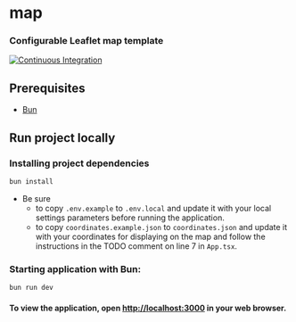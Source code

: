 map
=======

### Configurable Leaflet map template

[![Continuous Integration](https://github.com/jbence1994/map/actions/workflows/build.yaml/badge.svg)](https://github.com/jbence1994/map/actions/workflows/build.yaml)

Prerequisites
-------------

- [Bun](https://bun.com/get)

Run project locally
-------------------

### Installing project dependencies

```bash
bun install
```

- Be sure
    - to copy `.env.example` to `.env.local` and update it with your local settings parameters before running the
      application.
    - to copy `coordinates.example.json` to `coordinates.json` and update it with your coordinates for displaying on the
      map and follow the instructions in the TODO comment on line 7 in `App.tsx`.

### Starting application with Bun:

```bash
bun run dev
```

#### To view the application, open [http://localhost:3000](http://localhost:3000) in your web browser.
